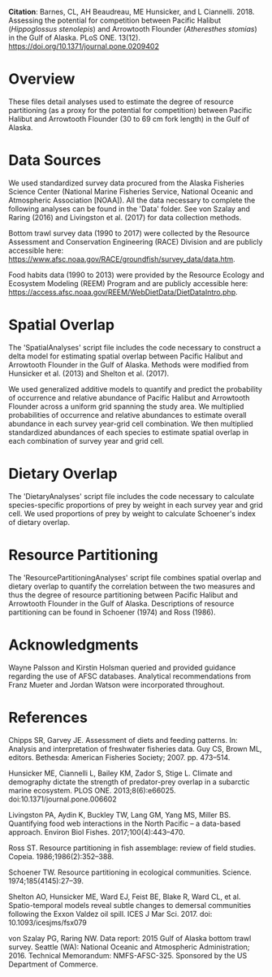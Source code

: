 <b> Citation</b>: Barnes, CL, AH Beaudreau, ME Hunsicker, and L Ciannelli. 2018. Assessing the potential for competition between Pacific Halibut (<i>Hippoglossus stenolepis</i>) and Arrowtooth Flounder (<i>Atheresthes stomias</i>) in the Gulf of Alaska. PLoS ONE. 13(12). https://doi.org/10.1371/journal.pone.0209402

# Overview
These files detail analyses used to estimate the degree of resource partitioning (as a proxy for the potential for competition) between Pacific Halibut and Arrowtooth Flounder (30 to 69 cm fork length) in the Gulf of Alaska. 

# Data Sources
We used standardized survey data procured from the Alaska Fisheries Science Center (National Marine Fisheries Service, National Oceanic and Atmospheric Association [NOAA]). All the data necessary to complete the following analyses can be found in the 'Data' folder. See von Szalay and Raring (2016) and Livingston et al. (2017) for data collection methods.

Bottom trawl survey data (1990 to 2017) were collected by the Resource Assessment and Conservation Engineering (RACE) Division and are publicly accessible here: https://www.afsc.noaa.gov/RACE/groundfish/survey_data/data.htm.

Food habits data (1990 to 2013) were provided by the Resource Ecology and Ecosystem Modeling (REEM) Program and are publicly accessible here: https://access.afsc.noaa.gov/REEM/WebDietData/DietDataIntro.php. 

# Spatial Overlap
The 'SpatialAnalyses' script file includes the code necessary to construct a delta model for estimating spatial overlap between Pacific Halibut and Arrowtooth Flounder in the Gulf of Alaska. Methods were modified from Hunsicker et al. (2013) and Shelton et al. (2017).

We used generalized additive models to quantify and predict the probability of occurrence and relative abundance of Pacific Halibut and Arrowtooth Flounder across a uniform grid spanning the study area. We multiplied probabilities of occurrence and relative abundances to estimate overall abundance in each survey year-grid cell combination. We then multiplied standardized abundances of each species to estimate spatial overlap in each combination of survey year and grid cell. 

# Dietary Overlap
The 'DietaryAnalyses' script file includes the code necessary to calculate species-specific proportions of prey by weight in each survey year and grid cell. We used proportions of prey by weight to calculate Schoener's index of dietary overlap.

# Resource Partitioning
The 'ResourcePartitioningAnalyses' script file combines spatial overlap and dietary overlap to quantify the correlation between the two measures and thus the degree of resource partitioning between Pacific Halibut and Arrowtooth Flounder in the Gulf of Alaska. Descriptions of resource partitioning can be found in Schoener (1974) and Ross (1986).

# Acknowledgments
Wayne Palsson and Kirstin Holsman queried and provided guidance regarding the use of AFSC databases. Analytical recommendations from Franz Mueter and Jordan Watson were incorporated throughout.

# References
Chipps SR, Garvey JE. Assessment of diets and feeding patterns. In: Analysis and interpretation of freshwater fisheries data. Guy CS, Brown ML, editors. Bethesda: American Fisheries Society; 2007. pp. 473–514. <br>

Hunsicker ME, Ciannelli L, Bailey KM, Zador S, Stige L. Climate and demography dictate the strength of predator-prey overlap in a subarctic marine ecosystem. PLOS ONE. 2013;8(6):e66025. doi:10.1371/journal.pone.006602 <br>

Livingston PA, Aydin K, Buckley TW, Lang GM, Yang MS, Miller BS. Quantifying food web interactions in the North Pacific – a data-based approach. Environ Biol Fishes. 2017;100(4):443–470. <br>

Ross ST. Resource partitioning in fish assemblage: review of field studies. Copeia. 1986;1986(2):352–388.<br>

Schoener TW. Resource partitioning in ecological communities. Science. 1974;185(4145):27–39.<br>

Shelton AO, Hunsicker ME, Ward EJ, Feist BE, Blake R, Ward CL, et al. Spatio-temporal models reveal subtle changes to demersal communities following the Exxon Valdez oil spill. ICES J Mar Sci. 2017. doi: 10.1093/icesjms/fsx079 <br>

von Szalay PG, Raring NW. Data report: 2015 Gulf of Alaska bottom trawl survey. Seattle (WA): National Oceanic and Atmospheric Administration; 2016. Technical Memorandum: NMFS-AFSC-325. Sponsored by the US Department of Commerce.
